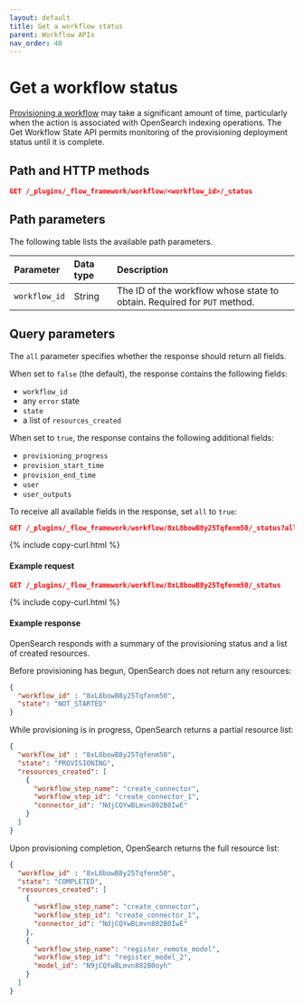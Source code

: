 ```yaml
---
layout: default
title: Get a workflow status
parent: Workflow APIs
nav_order: 40
---
```


# Get a workflow status

[Provisioning a workflow]({{site.url}}{{site.baseurl}}/automating-workflows/api/provision-workflow/) may take a significant amount of time, particularly when the action is associated with OpenSearch indexing operations. The Get Workflow State API permits monitoring of the provisioning deployment status until it is complete.

## Path and HTTP methods

```json
GET /_plugins/_flow_framework/workflow/<workflow_id>/_status
``` 

## Path parameters

The following table lists the available path parameters. 

| Parameter | Data type | Description |
| :--- | :--- | :--- |
| `workflow_id` | String | The ID of the workflow whose state to obtain. Required for `PUT` method. |

## Query parameters

The `all` parameter specifies whether the response should return all fields. 

When set to `false` (the default), the response contains the following fields:

- `workflow_id`
- any `error` state
- `state`
- a list of `resources_created`

When set to `true`, the response contains the following additional fields:

- `provisioning_progress`
- `provision_start_time`
- `provision_end_time`
- `user`
- `user_outputs`

To receive all available fields in the response, set `all` to `true`:

```json
GET /_plugins/_flow_framework/workflow/8xL8bowB8y25Tqfenm50/_status?all=true
``` 
{% include copy-curl.html %}

#### Example request

```json
GET /_plugins/_flow_framework/workflow/8xL8bowB8y25Tqfenm50/_status
```
{% include copy-curl.html %}


#### Example response

OpenSearch responds with a summary of the provisioning status and a list of created resources. 

Before provisioning has begun, OpenSearch does not return any resources:

```json
{
  "workflow_id" : "8xL8bowB8y25Tqfenm50",
  "state": "NOT_STARTED"
}
```

While provisioning is in progress, OpenSearch returns a partial resource list:

```json
{
  "workflow_id" : "8xL8bowB8y25Tqfenm50",
  "state": "PROVISIONING",
  "resources_created": [
    {
      "workflow_step_name": "create_connector",
      "workflow_step_id": "create_connector_1",
      "connector_id": "NdjCQYwBLmvn802B0IwE"
    }
  ]
}
```

Upon provisioning completion, OpenSearch returns the full resource list:

```json
{
  "workflow_id" : "8xL8bowB8y25Tqfenm50",
  "state": "COMPLETED",
  "resources_created": [
    {
      "workflow_step_name": "create_connector",
      "workflow_step_id": "create_connector_1",
      "connector_id": "NdjCQYwBLmvn802B0IwE"
    },
    {
      "workflow_step_name": "register_remote_model",
      "workflow_step_id": "register_model_2",
      "model_id": "N9jCQYwBLmvn802B0oyh"
    }
  ]
}
```